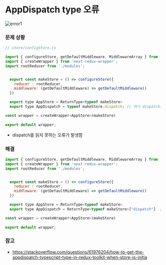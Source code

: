 # AppDispatch type 오류

![error1](https://user-images.githubusercontent.com/97326130/177168353-4495926d-72d1-4593-9939-14f30419ef0e.png)

### 문제 상황
```javascript
// store/configStore.ts

import { configureStore, getDefaultMiddleware, MiddlewareArray } from '@reduxjs/toolkit';
import { createWrapper } from 'next-redux-wrapper';
import rootReducer from './modules';


  export const makeStore = () => configureStore({ 
    reducer : rootReducer,
    middleware: (getDefaultMiddleware) => getDefaultMiddleware()
  })

  export type AppStore = ReturnType<typeof makeStore>
  export type AppDispatch = typeof makeStore.dispatch; // 여기 dispatch에서 에러

const wrapper = createWrapper<AppStore>(makeStore)
  
export default wrapper;
```
- dispatch를 읽지 못하는 오류가 발생함

### 해결
```javascript
import { configureStore, getDefaultMiddleware, MiddlewareArray } from '@reduxjs/toolkit';
import { createWrapper } from 'next-redux-wrapper';
import rootReducer from './modules';


  export const makeStore = () => configureStore({ 
    reducer : rootReducer,
    middleware: (getDefaultMiddleware) => getDefaultMiddleware()
  })

  export type AppStore = ReturnType<typeof makeStore>
  export type AppDispatch = ReturnType<typeof makeStore>["dispatch"]  // 이렇게 바꿔주자 오류 해결

const wrapper = createWrapper<AppStore>(makeStore)
  
export default wrapper;
```

### 참고 
- https://stackoverflow.com/questions/61976204/how-to-get-the-appdispatch-typescript-type-in-redux-toolkit-when-store-is-initia

